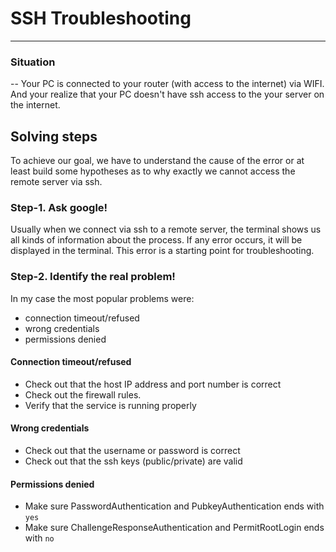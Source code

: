 # SSH Troubleshooting

--- 

### Situation

-- Your PC is connected to your router (with access to the internet) via WIFI.
And your realize that your PC doesn't have ssh access to the your server on the internet.
 

## Solving steps

To achieve our goal, we have to understand the cause of the error or at least build some hypotheses as to why exactly we cannot access the remote server via ssh.

### Step-1. Ask google!

Usually when we connect via ssh to a remote server, the terminal shows us all kinds of information about the process. 
If any error occurs, it will be displayed in the terminal. This error is a starting point for troubleshooting.

### Step-2. Identify the real problem!

In my case the most popular problems were:

- connection timeout/refused 
- wrong credentials
- permissions denied

#### Connection timeout/refused

- Check out that the host IP address and port number is correct
- Check out the firewall rules.
- Verify that the service is running properly

#### Wrong credentials

- Check out that the username or password is correct
- Check out that the ssh keys (public/private) are valid

#### Permissions denied

- Make sure PasswordAuthentication and PubkeyAuthentication ends with `yes`
- Make sure ChallengeResponseAuthentication and PermitRootLogin ends with `no`




